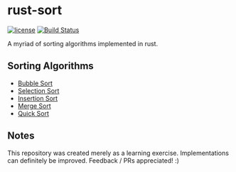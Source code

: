 # rust-sort

[![license](https://img.shields.io/github/license/mashape/apistatus.svg)]()
[![Build Status](https://travis-ci.org/zigguratvertigo/rust-sort.svg?branch=master)](https://travis-ci.org/zigguratvertigo/rust-sort)

A myriad of sorting algorithms implemented in rust.

## Sorting Algorithms
- [Bubble Sort](https://github.com/zigguratvertigo/rust-sort/blob/master/src/bubblesort.rs)
- [Selection Sort](https://github.com/zigguratvertigo/rust-sort/blob/master/src/selectionsort.rs)
- [Insertion Sort](https://github.com/zigguratvertigo/rust-sort/blob/master/src/insertionsort.rs)
- [Merge Sort](https://github.com/zigguratvertigo/rust-sort/blob/master/src/mergesort.rs)
- [Quick Sort](https://github.com/zigguratvertigo/rust-sort/blob/master/src/quicksort.rs)

## Notes

This repository was created merely as a learning exercise. Implementations can definitely be improved. Feedback / PRs appreciated! :)
